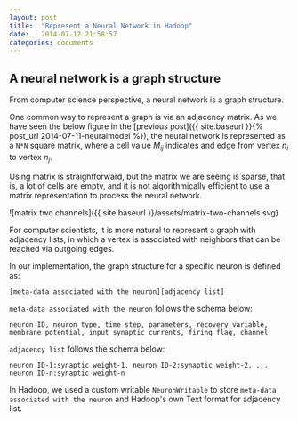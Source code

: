 ```yaml
---
layout: post
title:  "Represent a Neural Network in Hadoop"
date:   2014-07-12 21:58:57
categories: documents
---
```


## A neural network is a graph structure

From computer science perspective, a neural network is a graph
structure.

One common way to represent a graph is via an adjacency matrix. As we
have seen the below figure in the [previous post]({{ site.baseurl }}{% post_url 2014-07-11-neuralmodel %}),
the neural network is represented as a `N*N` square matrix, where a
cell value *M<sub>ij</sub>* indicates and edge from vertex *n<sub>i</sub>*
to vertex *n<sub>j</sub>*.

Using matrix is straightforward, but the matrix we are seeing is
sparse, that is, a lot of cells are empty, and it is not algorithmically efficient to use a matrix
representation to process the neural network.

![matrix two channels]({{ site.baseurl }}/assets/matrix-two-channels.svg)
 
For computer scientists, it is more natural to represent a graph with
adjacency lists, in which a vertex is associated with neighbors that
can be reached via outgoing edges. 

In our implementation, the graph structure for a specific neuron is
defined as:

`[meta-data associated with the neuron][adjacency list]`

`meta-data associated with the neuron` follows the schema below:

`neuron ID, neuron type, time step, parameters, recovery variable,
membrane potential, input synaptic currents, firing flag, channel`

`adjacency list` follows the schema below:

`neuron ID-1:synaptic weight-1, neuron ID-2:synaptic weight-2,
... neuron ID-n:synaptic weight-n`

In Hadoop, we used a custom writable `NeuronWritable` to store
`meta-data associated with the neuron` and Hadoop's own Text format
for adjacency list.

